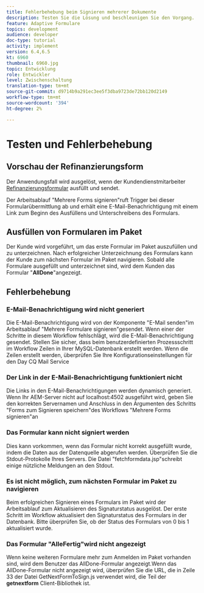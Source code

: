 ```yaml
---
title: Fehlerbehebung beim Signieren mehrerer Dokumente
description: Testen Sie die Lösung und beschleunigen Sie den Vorgang.
feature: Adaptive Formulare
topics: development
audience: developer
doc-type: tutorial
activity: implement
version: 6.4,6.5
kt: 6960
thumbnail: 6960.jpg
topic: Entwicklung
role: Entwickler
level: Zwischenschaltung
translation-type: tm+mt
source-git-commit: d9714b9a291ec3ee5f3dba9723de72bb120d2149
workflow-type: tm+mt
source-wordcount: '394'
ht-degree: 2%

---
```



# Testen und Fehlerbehebung


## Vorschau der Refinanzierungsform

Der Anwendungsfall wird ausgelöst, wenn der Kundendienstmitarbeiter [Refinanzierungsformular](http://localhost:4502/content/dam/formsanddocuments/formsandsigndemo/refinanceform/jcr:content?wcmmode=disabled) ausfüllt und sendet.

Der Arbeitsablauf &quot;Mehrere Forms signieren&quot;ruft Trigger bei dieser Formularübermittlung ab und erhält eine E-Mail-Benachrichtigung mit einem Link zum Beginn des Ausfüllens und Unterschreibens des Formulars.

## Ausfüllen von Formularen im Paket

Der Kunde wird vorgeführt, um das erste Formular im Paket auszufüllen und zu unterzeichnen. Nach erfolgreicher Unterzeichnung des Formulars kann der Kunde zum nächsten Formular im Paket navigieren. Sobald alle Formulare ausgefüllt und unterzeichnet sind, wird dem Kunden das Formular &quot;**AllDone**&quot;angezeigt.

## Fehlerbehebung

### E-Mail-Benachrichtigung wird nicht generiert

Die E-Mail-Benachrichtigung wird von der Komponente &quot;E-Mail senden&quot;im Arbeitsablauf &quot;Mehrere Formulare signieren&quot;gesendet. Wenn einer der Schritte in diesem Workflow fehlschlägt, wird die E-Mail-Benachrichtigung gesendet. Stellen Sie sicher, dass beim benutzerdefinierten Prozessschritt im Workflow Zeilen in Ihrer MySQL-Datenbank erstellt werden. Wenn die Zeilen erstellt werden, überprüfen Sie Ihre Konfigurationseinstellungen für den Day CQ Mail Service

### Der Link in der E-Mail-Benachrichtigung funktioniert nicht

Die Links in den E-Mail-Benachrichtigungen werden dynamisch generiert. Wenn Ihr AEM-Server nicht auf localhost:4502 ausgeführt wird, geben Sie den korrekten Servernamen und Anschluss in den Argumenten des Schritts &quot;Forms zum Signieren speichern&quot;des Workflows &quot;Mehrere Forms signieren&quot;an

### Das Formular kann nicht signiert werden

Dies kann vorkommen, wenn das Formular nicht korrekt ausgefüllt wurde, indem die Daten aus der Datenquelle abgerufen werden. Überprüfen Sie die Stdout-Protokolle Ihres Servers. Die Datei &quot;fetchformdata.jsp&quot;schreibt einige nützliche Meldungen an den Stdout.

### Es ist nicht möglich, zum nächsten Formular im Paket zu navigieren

Beim erfolgreichen Signieren eines Formulars im Paket wird der Arbeitsablauf zum Aktualisieren des Signaturstatus ausgelöst. Der erste Schritt im Workflow aktualisiert den Signaturstatus des Formulars in der Datenbank. Bitte überprüfen Sie, ob der Status des Formulars von 0 bis 1 aktualisiert wurde.

### Das Formular &quot;AlleFertig&quot;wird nicht angezeigt

Wenn keine weiteren Formulare mehr zum Anmelden im Paket vorhanden sind, wird dem Benutzer das AllDone-Formular angezeigt.Wenn das AllDone-Formular nicht angezeigt wird, überprüfen Sie die URL, die in Zeile 33 der Datei GetNextFormToSign.js verwendet wird, die Teil der **getnextform** Client-Bibliothek ist.











